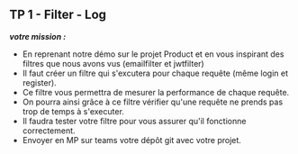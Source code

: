 ## TP 1 - Filter - Log

***votre mission :***

- En reprenant notre démo sur le projet Product et en vous inspirant des filtres que nous avons vus (emailfilter et jwtfilter)
- Il faut créer un filtre qui s'excutera pour chaque requête (même login et register).
- Ce filtre vous permettra de mesurer la performance de chaque requête.
- On pourra ainsi grâce à ce filtre vérifier qu'une requête ne prends pas trop de temps à s'executer. 
- Il faudra tester votre filtre pour vous assurer qu'il fonctionne correctement.
- Envoyer en MP sur teams votre dépôt git avec votre projet.